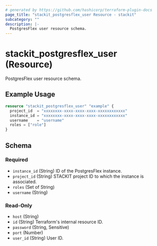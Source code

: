 ```yaml
---
# generated by https://github.com/hashicorp/terraform-plugin-docs
page_title: "stackit_postgresflex_user Resource - stackit"
subcategory: ""
description: |-
  PostgresFlex user resource schema.
---
```


# stackit_postgresflex_user (Resource)

PostgresFlex user resource schema.

## Example Usage

```terraform
resource "stackit_postgresflex_user" "example" {
  project_id  = "xxxxxxxx-xxxx-xxxx-xxxx-xxxxxxxxxxxx"
  instance_id = "xxxxxxxx-xxxx-xxxx-xxxx-xxxxxxxxxxxx"
  username    = "username"
  roles = ["role"]
}
```

<!-- schema generated by tfplugindocs -->
## Schema

### Required

- `instance_id` (String) ID of the PostgresFlex instance.
- `project_id` (String) STACKIT project ID to which the instance is associated.
- `roles` (Set of String)
- `username` (String)

### Read-Only

- `host` (String)
- `id` (String) Terraform's internal resource ID.
- `password` (String, Sensitive)
- `port` (Number)
- `user_id` (String) User ID.
